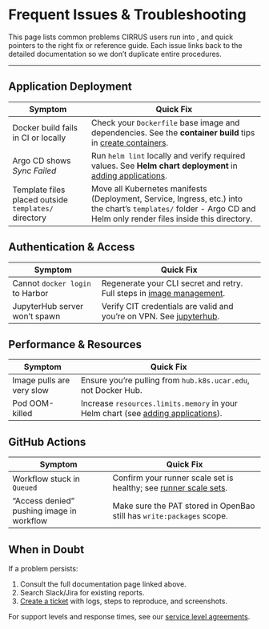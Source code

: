 # Frequent Issues & Troubleshooting

This page lists common problems CIRRUS users run into , and quick pointers to the right fix or reference guide.  Each issue links back to the detailed documentation so we don’t duplicate entire procedures.

---

## Application Deployment

| Symptom | Quick Fix |
|---------|-----------|
| Docker build fails in CI or locally | Check your `Dockerfile` base image and dependencies. See the **container build** tips in [create containers](../03-deploying-applications/containerize.md). |
| Argo CD shows *Sync Failed* | Run `helm lint` locally and verify required values. See **Helm chart deployment** in [adding applications](../03-deploying-applications/additions.md). |
| Template files placed outside `templates/` directory | Move all Kubernetes manifests (Deployment, Service, Ingress, etc.) into the chart’s `templates/` folder - Argo CD and Helm only render files inside this directory. |

## Authentication & Access

| Symptom | Quick Fix |
|---------|-----------|
| Cannot `docker login` to Harbor | Regenerate your CLI secret and retry. Full steps in [image management](../04-container-registry/image-mgmt.md). |
| JupyterHub server won’t spawn | Verify CIT credentials are valid and you’re on VPN. See [jupyterhub](../06-jupyter-on-cirrus/jupyterhub.md). |

## Performance & Resources

| Symptom | Quick Fix |
|---------|-----------|
| Image pulls are very slow | Ensure you’re pulling from `hub.k8s.ucar.edu`, not Docker Hub. |
| Pod OOM-killed | Increase `resources.limits.memory` in your Helm chart (see [adding applications](../03-deploying-applications/additions.md#unique-helm-values)). |

## GitHub Actions

| Symptom | Quick Fix |
|---------|-----------|
| Workflow stuck in `Queued` | Confirm your runner scale set is healthy; see [runner scale sets](../05-github-actions/scale-sets.md). |
| “Access denied” pushing image in workflow | Make sure the PAT stored in OpenBao still has `write:packages` scope. |

## When in Doubt

If a problem persists:

1. Consult the full documentation page linked above.
2. Search Slack/Jira for existing reports.
3. [Create a ticket](../02-interact-with-cirrus-team/create-tickets.md) with logs, steps to reproduce, and screenshots.

For support levels and response times, see our [service level agreements](../09-service-level-agreements/slas.md).